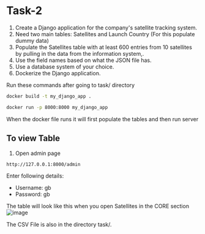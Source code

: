 # Task-2
1. Create a Django application for the company's satellite tracking system.
2. Need two main tables: Satellites and Launch Country (For this populate dummy data)
3. Populate the Satellites table with at least 600 entries from 10 satellites by pulling in the data from the information system,.
4. Use the field names based on what the JSON file has.
5. Use a database system of your choice.
6. Dockerize the Django application.

Run these commands after going to task/ directory
```sh
docker build -t my_django_app .
```

```sh
docker run -p 8000:8000 my_django_app
```
When the docker file runs it will first populate the tables and then run server

## To view Table
1. Open admin page
```sh
http://127.0.0.1:8000/admin
```
Enter following details:
   * Username: gb
   * Password: gb

The table will look like this when you open Satellites in the CORE section
![image](https://github.com/DeepSeaCreature0/Task2/assets/138828627/3805bf82-a72c-4e40-a27e-f56ac97df12b)

The CSV File is also in the directory task/.
